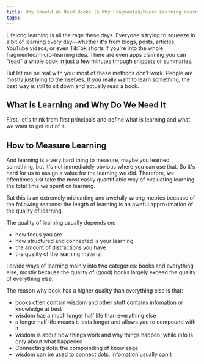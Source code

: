 ```yaml
---
title: Why Should We Read Books (& Why Fragmented/Micro Learning doesn't work)
tags:
---
```


Lifelong learning is all the rage these days. Everyone's trying to squeeze in a bit of learning every day—whether it's from blogs, posts, articles, YouTube videos, or even TikTok shorts if you're into the whole fragmented/micro-learning idea.
There are even apps claiming you can "read" a whole book in just a few minutes through snippets or summaries.

But let me be real with you: most of these methods don’t work. People are mostly just lying to themselves. If you really want to learn something, the best way is still to sit down and actually read a book.

## What is Learning and Why Do We Need It

First, let's think from first principals and define what is learning and what we
want to get out of it.

## How to Measure Learning

And learning is a very hard thing to measure, maybe you learned something, but it's not immediately obvious where you can use that. So it's hard for us to assign a value for the learning we did. Therefore, we oftentimes just take the most easily quantifiable way of evaluating learning: the total time we spent on learning.

But this is an extremely misleading and awefully wrong metrics because of the following reasons: the length of learning is an aweful approximation of the quality of learning.

The quality of learning usually depends on:

- how focus you are
- how structured and connected is your learning
- the amount of distractions you have
- the quality of the learning material

I divide ways of learning mainly into two categories: books and everything else, mostly because the quality of (good) books largely exceed the quality of everything else.

The reason why book has a higher quality than everything else is that:

- books often contain wisdom and other stuff contains infomation or knowledge at best
- wisdom has a much longer half life than everything else
- a longer half life means it lasts longer and allows you to compound with it
- wisdom is about how things work and why things happen, while info is only about what happened
- Connecting dots: the compoinding of knowleage
- wisdom can be used to connect dots, infomation usually can't
